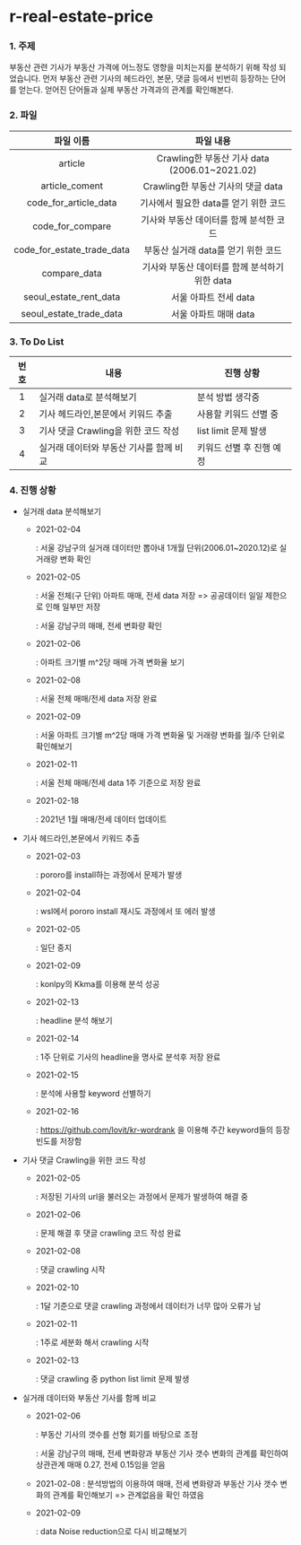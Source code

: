 # r-real-estate-price

### 1. 주제 

  부동산 관련 기사가 부동산 가격에 어느정도 영향을 미치는지를 분석하기 위해 작성 되었습니다. 먼저 부동산 관련 기사의 헤드라인, 본문, 댓글 등에서 빈번히 등장하는 단어를 얻는다. 얻어진 단어들과 실제 부동산 가격과의 관계를 확인해본다.

### 2. 파일

|         파일 이름          |                   파일 내용                   |
| :------------------------: | :-------------------------------------------: |
|          article           | Crawling한 부동산 기사 data (2006.01~2021.02) |
|       article_coment       |      Crawling한 부동산 기사의 댓글 data       |
|   code_for_article_data    |     기사에서 필요한 data를 얻기 위한 코드     |
|      code_for_compare      |    기사와 부동산 데이터를 함께 분석한 코드    |
| code_for_estate_trade_data |      부동산 실거래 data를 얻기 위한 코드      |
|        compare_data        | 기사와 부동산 데이터를 함께 분석하기위한 data |
|   seoul_estate_rent_data   |             서울 아파트 전세 data             |
|  seoul_estate_trade_data   |             서울 아파트 매매 data             |


###  3. To Do List

| 번호 | 내용                                                  | 진행 상황            |
| :--: | ----------------------------------------------------- | -------------------- |
|  1   | 실거래 data로 분석해보기             | 분석 방법 생각중 |
|  2   | 기사 헤드라인,본문에서 키워드 추출    | 사용할 키워드 선별 중 |
|  3   | 기사 댓글 Crawling을 위한 코드 작성                   | list limit 문제 발생 |
|  4   | 실거래 데이터와 부동산 기사를 함께 비교 | 키워드 선별 후 진행 예정 |


###  4. 진행 상황

* 실거래 data 분석해보기

  * 2021-02-04

    : 서울 강남구의 실거래 데이터만 뽑아내 1개월 단위(2006.01~2020.12)로 실거래량 변화 확인
    
  * 2021-02-05

    : 서울 전체(구 단위) 아파트 매매, 전세 data 저장  => 공공데이터 일일 제한으로 인해 일부만 저장
    
    : 서울 강남구의 매매, 전세 변화량 확인
    
  * 2021-02-06

    : 아파트 크기별 m^2당 매매 가격 변화율 보기
    
  * 2021-02-08

    : 서울 전체 매매/전세 data 저장 완료
    
  * 2021-02-09

    : 서울 아파트 크기별 m^2당 매매 가격 변화율 및 거래량 변화를 월/주 단위로 확인해보기

  * 2021-02-11

    : 서울 전체 매매/전세 data 1주 기준으로  저장 완료
    
  * 2021-02-18
  
    : 2021년 1월 매매/전세 데이터 업데이트


* 기사 헤드라인,본문에서 키워드 추출

  * 2021-02-03

    : pororo를 install하는 과정에서 문제가 발생

  * 2021-02-04

    : wsl에서 pororo install 재시도 과정에서 또 에러 발생
    
  * 2021-02-05
  
    : 일단 중지
    
  * 2021-02-09
  
    : konlpy의 Kkma를 이용해 분석 성공
    
  * 2021-02-13
  
    : headline 분석 해보기
    
  * 2021-02-14
  
    : 1주 단위로 기사의 headline을 명사로 분석후 저장 완료
  
  * 2021-02-15
  
    : 분석에 사용할 keyword 선별하기
    
  * 2021-02-16
  
    : https://github.com/lovit/kr-wordrank 을 이용해 주간 keyword들의 등장 빈도를 저장함


* 기사 댓글 Crawling을 위한 코드 작성
  
  * 2021-02-05
  
    : 저장된 기사의 url을 불러오는 과정에서 문제가 발생하여 해결 중
    
  * 2021-02-06
  
    : 문제 해결 후 댓글 crawling 코드 작성 완료
    
  * 2021-02-08
  
    : 댓글 crawling 시작
    
  * 2021-02-10
  
    : 1달 기준으로 댓글 crawling 과정에서 데이터가 너무 많아 오류가 남
  
  * 2021-02-11
  
    : 1주로 세분화 해서 crawling 시작
  
  * 2021-02-13
  
    : 댓글 crawling 중 python list limit 문제 발생
  
* 실거래 데이터와 부동산 기사를 함께 비교


  * 2021-02-06

    : 부동산 기사의 갯수를 선형 회기를 바탕으로 조정

    : 서울 강남구의 매매, 전세 변화량과 부동산 기사 갯수 변화의 관계를 확인하여 상관관계 매매 0.27, 전세 0.15임을 얻음

  * 2021-02-08
    : 분석방법의 이용하여 매매, 전세 변화량과 부동산 기사 갯수 변화의 관계를 확인해보기 => 관계없음을 확인 하였음

  * 2021-02-09

    : data Noise reduction으로 다시 비교해보기
